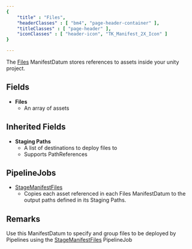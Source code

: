 ```yaml
---
{ 
	"title" : "Files",
	"headerClasses" : [ "bm4", "page-header-container" ],
	"titleClasses" : [ "page-header" ],
	"iconClasses" : [ "header-icon", "TK_Manifest_2X_Icon" ]
}

---
```


The [Files](assetlink://GUID/4b243ff405b33b94dbf5b6775dd9aa33) ManifestDatum stores references to assets inside your unity project.

## Fields
* **Files**
  - An array of assets

## Inherited Fields

* **Staging Paths**
  - A list of destinations to deploy files to
  - Supports PathReferences

## PipelineJobs

* [StageManifestFiles](documentation://GUID/0e4c94f5c80d49545b1a92238b82f66a) 
  - Copies each asset referenced in each Files ManifestDatum to the output paths defined in its Staging Paths.

## Remarks

Use this ManifestDatum to specify and group files to be deployed by Pipelines using the [StageManifestFiles](assetlink://GUID/3570c76eb7a5c3c45942d9295a150917) PipelineJob